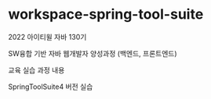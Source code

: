 # workspace-spring-tool-suite

2022 아이티윌 자바 130기

SW융합 기반 자바 웹개발자 양성과정 (백엔드, 프론트엔드)

교육 실습 과정 내용

SpringToolSuite4 버전 실습
